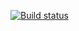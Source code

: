 [![Build status](https://ci.appveyor.com/api/projects/status/hst7d8h0x3t9i6av?svg=true)](https://ci.appveyor.com/project/STALKSA/apitesting)
